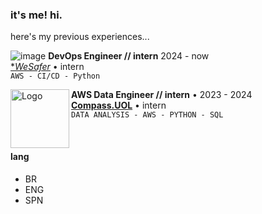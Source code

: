 
 
### it's me! hi.


here's my previous experiences...

![image](https://github.com/aline-exe/aline-exe/assets/132860472/f4eed4d1-9f1d-4b02-baaa-67051a7120ac)
**DevOps Engineer // intern** 2024 - now \
[**WeSafer*](https://wesafer.com) • intern \
`AWS - CI/CD - Python`


[<img align="left" height="94px" width="94px" alt="Logo" src="https://media.licdn.com/dms/image/C4E22AQGeOInu0o1uZQ/feedshare-shrink_800/0/1636143287890?e=2147483647&v=beta&t=pA7d85Ab46qbZFNaOZj7DWUz5gJ6fwBNZzqlPWEe3Is"/>](https://compass.uol/en/home/)

**AWS Data Engineer // intern** • 2023 - 2024 \
[**Compass.UOL**](https://compass.uol/en/home/) • intern \
`DATA ANALYSIS - AWS - PYTHON - SQL`

<br/>

#### lang
* BR
* ENG
* SPN

